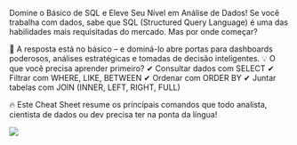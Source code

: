 Domine o Básico de SQL e Eleve Seu Nível em Análise de Dados!
Se você trabalha com dados, sabe que SQL (Structured Query Language) é uma das habilidades mais requisitadas do mercado. Mas por onde começar?

 📌 A resposta está no básico – e dominá-lo abre portas para dashboards poderosos, análises estratégicas e tomadas de decisão inteligentes.
💡 O que você precisa aprender primeiro?
 ✔ Consultar dados com SELECT
 ✔ Filtrar com WHERE, LIKE, BETWEEN
 ✔ Ordenar com ORDER BY
 ✔ Juntar tabelas com JOIN (INNER, LEFT, RIGHT, FULL)

🔥 Este Cheat Sheet resume os principais comandos que todo analista, cientista de dados ou dev precisa ter na ponta da língua!
  
<img src="https://github.com/user-attachments/assets/68d233de-0afa-494b-b3d8-2f5ec16dc5bd">
